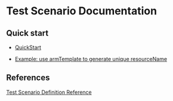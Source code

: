 # Test Scenario Documentation

## Quick start

- [QuickStart](./QuickStart.md)

- [Example: use armTemplate to generate unique resourceName](./testScenarioWithARMTemplate.md)

## References

[Test Scenario Definition Reference](./TestDefinitionReference.md)
